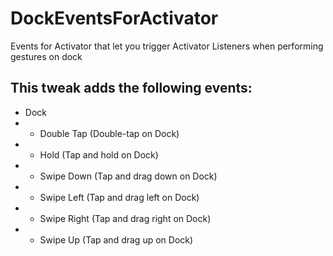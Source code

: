 # DockEventsForActivator
Events for Activator that let you trigger Activator Listeners when performing gestures on dock

## This tweak adds the following events:
- Dock
- - Double Tap (Double-tap on Dock)
- - Hold (Tap and hold on Dock)
- - Swipe Down (Tap and drag down on Dock)
- - Swipe Left (Tap and drag left on Dock)
- - Swipe Right (Tap and drag right on Dock)
- - Swipe Up (Tap and drag up on Dock)
